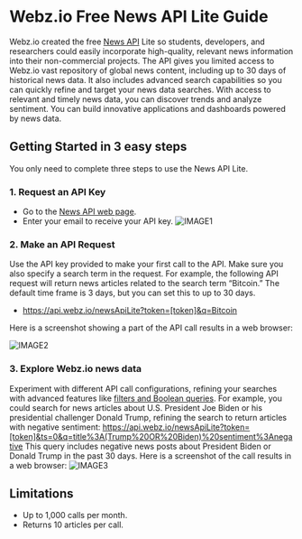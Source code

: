 # Webz.io Free News API Lite Guide
Webz.io created the free [News API](https://webz.io/products/news-api#lite) Lite so students, developers, and researchers could easily incorporate high-quality, relevant news information into their non-commercial projects. The API gives you limited access to Webz.io vast repository of global news content, including up to 30 days of historical news data. It also includes advanced search capabilities so you can quickly refine and target your news data searches. With access to relevant and timely news data, you can discover trends and analyze sentiment. You can build innovative applications and dashboards powered by news data.
## Getting Started in 3 easy steps
You only need to complete three steps to use the News API Lite.
### 1. Request an API Key
* Go to the [News API web page](https://webz.io/products/news-api#lite).
* Enter your email to receive your API key.
![IMAGE1](https://camo.githubusercontent.com/f15e52caebf4961b7a568adf97013be43415e955197048aa22b96d342dc081f4/68747470733a2f2f7765627a2e696f2f77702d636f6e74656e742f75706c6f6164732f323032342f30332f46697273742d626f782e706e67)
### 2. Make an API Request
Use the API key provided to make your first call to the API. Make sure you also specify a search term in the request. For example, the following API request will return news articles related to the search term “Bitcoin.” The default time frame is 3 days, but you can set this to up to 30 days.
* https://api.webz.io/newsApiLite?token=[token]&q=Bitcoin

Here is a screenshot showing a part of the API call results in a web browser:

![IMAGE2](https://camo.githubusercontent.com/ec20debd2d15b23d43eabb867e4c5e19c55d6991d2784e9e0bf2b778ced52ba7/68747470733a2f2f7765627a2e696f2f77702d636f6e74656e742f75706c6f6164732f323032342f30332f737465702d322d4150492d63616c6c2e706e67)
### 3. Explore Webz.io news data
Experiment with different API call configurations, refining your searches with advanced features like [filters and Boolean queries](https://docs.webz.io/reference/news-blogs-discussions-api-overview). For example, you could search for news articles about U.S. President Joe Biden or his presidential challenger Donald Trump, refining the search to return articles with negative sentiment:
  https://api.webz.io/newsApiLite?token=[token]&ts=0&q=title%3A(Trump%20OR%20Biden)%20sentiment%3Anegative
  This query includes negative news posts about President Biden or Donald Trump in the past 30 days. Here is a screenshot of the call results in a web browser:
  ![IMAGE3](https://camo.githubusercontent.com/d3b6a5f96d880b3b38725c009e58adfc8dbbfe7d4813e2758f6856bcc458aca6/68747470733a2f2f7765627a2e696f2f77702d636f6e74656e742f75706c6f6164732f323032342f30332f737465702d332d636f727265637465642e706e67)
  ## Limitations
* Up to 1,000 calls per month.
* Returns 10 articles per call.
